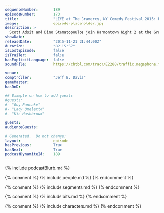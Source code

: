 ```yaml
---
sequenceNumber:       189
episodeNumber:        173
title:                "LIVE at The Gramercy, NY Comedy Festival 2015: Night 2"
image:                episode-placeholder.jpg
description: >
  Scott Adsit and Dino Stamatopoulos join Harmontown Night 2 at the Gramcery. Watch the INSANE footage at harmontown.com/live
showDate:             
releaseDate:          "2015-11-21 21:44:00Z"
duration:             "02:15:57"
isLostEpisode:        false
isTrailer:            false
hasExplicitLanguage:  false
soundFile:            https://chtbl.com/track/E2288/traffic.megaphone.fm/STA3793708845.mp3?updated=1561141113

venue:                
comptroller:          "Jeff B. Davis"
gameMaster:           
hasDnD:               

## Example on how to add guests
#guests:
#- "Guy Pancake"
#- "Lady Omelette"
#- "Kid Hashbrown"

guests:
audienceGuests:

# Generated.  Do not change:
layout:               episode
hasPrevious:          True
hasNext:              True
podcastDynamiteId:    189
---
```


{% include podcastBlurb.md %}

{% comment %}
{% include people.md %}
{% endcomment %}

{% comment %}
{% include segments.md %}
{% endcomment %}

{% comment %}
{% include bits.md %}
{% endcomment %}

{% comment %}
{% include characters.md %}
{% endcomment %}

